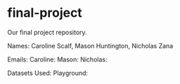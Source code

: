 # final-project
Our final project repository.

Names: Caroline Scalf, Mason Huntington, Nicholas Zana

Emails:
Caroline:
Mason:
Nicholas:


Datasets Used:
Playground: 